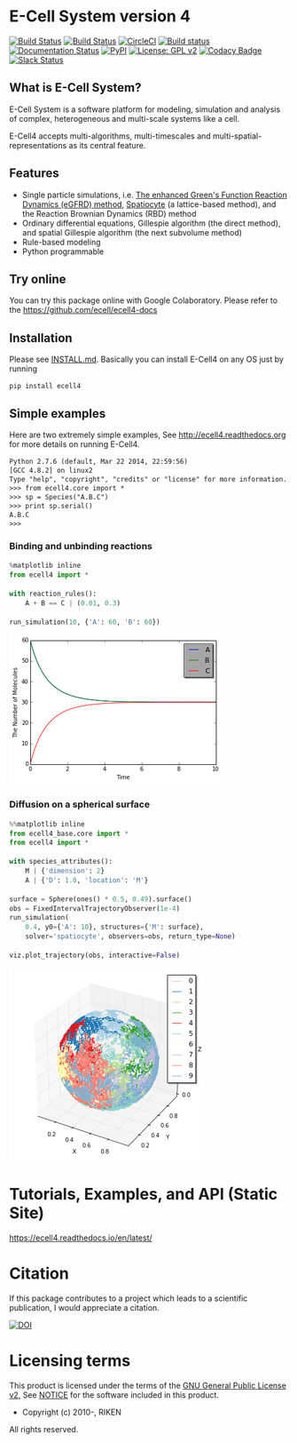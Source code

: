 E-Cell System version 4
=======================

[![Build Status](https://dev.azure.com/knishida/ecell4-base/_apis/build/status/ecell.ecell4-base?branchName=master)](https://dev.azure.com/knishida/ecell4-base/_build/latest?definitionId=2&branchName=master)
[![Build Status](https://travis-ci.org/ecell/ecell4-base.svg?branch=develop)](https://travis-ci.org/ecell/ecell4-base)
[![CircleCI](https://circleci.com/gh/ecell/ecell4-base.svg?style=svg)](https://circleci.com/gh/ecell/ecell4-base)
[![Build status](https://ci.appveyor.com/api/projects/status/hpcf9ug5irglhwdx?svg=true)](https://ci.appveyor.com/project/kaizu/ecell4)
[![Documentation Status](https://readthedocs.org/projects/ecell4/badge/?version=latest)](http://ecell4.readthedocs.org/en/latest/?badge=latest)
[![PyPI](https://img.shields.io/pypi/v/ecell4-base.svg)](https://pypi.python.org/pypi/ecell4-base)
[![License: GPL v2](https://img.shields.io/badge/license-GPL%20v2-blue.svg)](https://github.com/ecell/ecell4-base/blob/master/licenses/LICENSE)
[![Codacy Badge](https://api.codacy.com/project/badge/Grade/87e076986e354b508f66af0a0ca3373d)](https://www.codacy.com/app/ecell/ecell4-base?utm_source=github.com&amp;utm_medium=referral&amp;utm_content=ecell/ecell4-base&amp;utm_campaign=Badge_Grade)
[![Slack Status](https://img.shields.io/badge/chat-on%20slack-50baa6.svg)](https://ecell-project.herokuapp.com/)
<!---[![Slack Status](https://ecell-project.herokuapp.com/badge.svg)](https://ecell-project.herokuapp.com/)--->

What is E-Cell System?
----------------------

E-Cell System is a software platform for modeling, simulation and analysis of complex, heterogeneous and multi-scale systems like a cell.

E-Cell4 accepts multi-algorithms, multi-timescales and multi-spatial-representations as its central feature.

Features
--------

- Single particle simulations, i.e. [The enhanced Green's Function Reaction Dynamics (eGFRD) method](http://gfrd.org), [Spatiocyte](http://spatiocyte.org) (a lattice-based method), and the Reaction Brownian Dynamics (RBD) method
- Ordinary differential equations, Gillespie algorithm (the direct method), and spatial Gillespie algorithm (the next subvolume method)
- Rule-based modeling
- Python programmable

Try online
----------

You can try this package online with Google Colaboratory.
Please refer to the https://github.com/ecell/ecell4-docs

Installation
-------------

Please see [INSTALL.md](https://github.com/ecell/ecell4-base/blob/master/INSTALL.md).
Basically you can install E-Cell4 on any OS just by running
```
pip install ecell4
```

Simple examples
---------------

Here are two extremely simple examples, See http://ecell4.readthedocs.org for more details on running E-Cell4.

```
Python 2.7.6 (default, Mar 22 2014, 22:59:56)
[GCC 4.8.2] on linux2
Type "help", "copyright", "credits" or "license" for more information.
>>> from ecell4.core import *
>>> sp = Species("A.B.C")
>>> print sp.serial()
A.B.C
>>>
```

### Binding and unbinding reactions

```python
%matplotlib inline
from ecell4 import *

with reaction_rules():
    A + B == C | (0.01, 0.3)

run_simulation(10, {'A': 60, 'B': 60})
```

![png](./misc/output_7_0.png)

### Diffusion on a spherical surface

```python
%%matplotlib inline
from ecell4_base.core import *
from ecell4 import *

with species_attributes():
    M | {'dimension': 2}
    A | {'D': 1.0, 'location': 'M'}

surface = Sphere(ones() * 0.5, 0.49).surface()
obs = FixedIntervalTrajectoryObserver(1e-4)
run_simulation(
    0.4, y0={'A': 10}, structures={'M': surface},
    solver='spatiocyte', observers=obs, return_type=None)

viz.plot_trajectory(obs, interactive=False)
```

![png](./misc/hairball.png)

Tutorials, Examples, and API (Static Site)
==========================================
https://ecell4.readthedocs.io/en/latest/

Citation
========

If this package contributes to a project which leads to a scientific publication, I would appreciate a citation.

[![DOI](https://zenodo.org/badge/6348303.svg)](https://zenodo.org/badge/latestdoi/6348303)

Licensing terms
===============

This product is licensed under the terms of the [GNU General Public License v2](https://github.com/ecell/ecell4/blob/master/licenses/LICENSE),
See [NOTICE](https://github.com/ecell/ecell4/blob/master/licenses/NOTICE.txt) for the software included in this product.

- Copyright (c) 2010-, RIKEN

All rights reserved.
